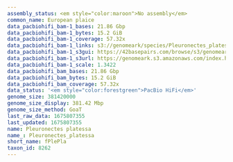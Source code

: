 ```yaml
---
assembly_status: <em style="color:maroon">No assembly</em>
common_name: European plaice
data_pacbiohifi_bam-1_bases: 21.86 Gbp
data_pacbiohifi_bam-1_bytes: 15.2 GiB
data_pacbiohifi_bam-1_coverage: 57.32x
data_pacbiohifi_bam-1_links: s3://genomeark/species/Pleuronectes_platessa/fPlePla1/genomic_data/pacbio_hifi/<br>
data_pacbiohifi_bam-1_s3gui: https://42basepairs.com/browse/s3/genomeark/species/Pleuronectes_platessa/fPlePla1/genomic_data/pacbio_hifi/
data_pacbiohifi_bam-1_s3url: https://genomeark.s3.amazonaws.com/index.html?prefix=species/Pleuronectes_platessa/fPlePla1/genomic_data/pacbio_hifi/
data_pacbiohifi_bam-1_scale: 1.3422
data_pacbiohifi_bam_bases: 21.86 Gbp
data_pacbiohifi_bam_bytes: 15.2 GiB
data_pacbiohifi_bam_coverage: 57.32x
data_status: '<em style="color:forestgreen">PacBio HiFi</em>'
genome_size: 381420000
genome_size_display: 381.42 Mbp
genome_size_method: GoaT
last_raw_data: 1675807355
last_updated: 1675807355
name: Pleuronectes platessa
name_: Pleuronectes_platessa
short_name: fPlePla
taxon_id: 8262
---
```

